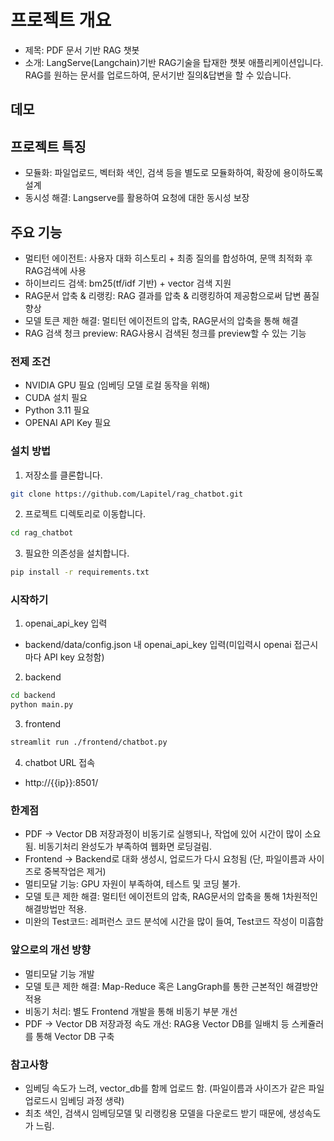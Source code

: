 # 프로젝트 개요
- 제목: PDF 문서 기반 RAG 챗봇
- 소개: LangServe(Langchain)기반 RAG기술을 탑재한 챗봇 애플리케이션입니다. RAG를 원하는 문서를 업로드하여, 문서기반 질의&답변을 할 수 있습니다.

## 데모


## 프로젝트 특징
 - 모듈화: 파일업로드, 벡터화 색인, 검색 등을 별도로 모듈화하여, 확장에 용이하도록 설계
 - 동시성 해결: Langserve를 활용하여 요청에 대한 동시성 보장

## 주요 기능
- 멀티턴 에이전트: 사용자 대화 히스토리 + 최종 질의를 합성하여, 문맥 최적화 후 RAG검색에 사용
- 하이브리드 검색: bm25(tf/idf 기반) + vector 검색 지원
- RAG문서 압축 & 리랭킹: RAG 결과를 압축 & 리랭킹하여 제공함으로써 답변 품질 향상
- 모델 토큰 제한 해결: 멀티턴 에이전트의 압축, RAG문서의 압축을 통해 해결
- RAG 검색 청크 preview: RAG사용시 검색된 청크를 preview할 수 있는 기능

### 전제 조건
- NVIDIA GPU 필요 (임베딩 모델 로컬 동작을 위해)
- CUDA 설치 필요
- Python 3.11 필요
- OPENAI API Key 필요

### 설치 방법
1. 저장소를 클론합니다.
  ```bash
  git clone https://github.com/Lapitel/rag_chatbot.git
  ```
2. 프로젝트 디렉토리로 이동합니다.
  ```bash
  cd rag_chatbot
  ```
3. 필요한 의존성을 설치합니다.
  ```bash
  pip install -r requirements.txt
  ```

### 시작하기
1. openai_api_key 입력
- backend/data/config.json 내 openai_api_key 입력(미입력시 openai 접근시마다 API key 요청함)
2. backend
  ```bash
  cd backend
  python main.py
  ```
3. frontend
  ```bash
  streamlit run ./frontend/chatbot.py
  ```
4. chatbot URL 접속
- http://{{ip}}:8501/

### 한계점
- PDF -> Vector DB 저장과정이 비동기로 실행되나, 작업에 있어 시간이 많이 소요됨. 비동기처리 완성도가 부족하여 웹화면 로딩걸림.
- Frontend -> Backend로 대화 생성시, 업로드가 다시 요청됨 (단, 파일이름과 사이즈로 중복작업은 제거)
- 멀티모달 기능: GPU 자원이 부족하여, 테스트 및 코딩 불가.
- 모델 토큰 제한 해결: 멀티턴 에이전트의 압축, RAG문서의 압축을 통해 1차원적인 해결방법만 적용.
- 미완의 Test코드: 레퍼런스 코드 분석에 시간을 많이 들여, Test코드 작성이 미흡함 

### 앞으로의 개선 방향
- 멀티모달 기능 개발
- 모델 토큰 제한 해결: Map-Reduce 혹은 LangGraph를 통한 근본적인 해결방안 적용
- 비동기 처리: 별도 Frontend 개발을 통해 비동기 부분 개선
- PDF -> Vector DB 저장과정 속도 개선: RAG용 Vector DB를 일배치 등 스케쥴러를 통해 Vector DB 구축 

### 참고사항
- 임베딩 속도가 느려, vector_db를 함께 업로드 함. (파일이름과 사이즈가 같은 파일 업로드시 임베딩 과정 생략)
- 최초 색인, 검색시 임베딩모델 및 리랭킹용 모델을 다운로드 받기 때문에, 생성속도가 느림.